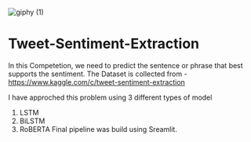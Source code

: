 ![giphy (1)](https://user-images.githubusercontent.com/57909909/168902321-760c3caf-864f-4f2c-b5ee-6199863df92f.gif)

# Tweet-Sentiment-Extraction

In this Competetion, we need to predict the sentence or phrase that best supports the sentiment.
The Dataset is collected from - https://www.kaggle.com/c/tweet-sentiment-extraction

I have approched this problem using 3 different types of model

1) LSTM
2) BiLSTM
3) RoBERTA
Final pipeline was build using Sreamlit. 
